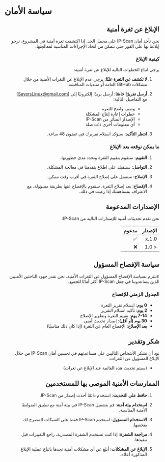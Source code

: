 # سياسة الأمان

<div dir="rtl">

## الإبلاغ عن ثغرة أمنية

نحن نأخذ أمان IP-Scan على محمل الجد. إذا اكتشفت ثغرة أمنية في المشروع، نرجو إبلاغنا بها على الفور حتى نتمكن من اتخاذ الإجراءات المناسبة لمعالجتها.

### كيفية الإبلاغ

يرجى اتباع الخطوات التالية للإبلاغ عن ثغرة أمنية:

1. **لا تكشف عن الثغرة علنًا**: يرجى عدم الإبلاغ عن الثغرات الأمنية من خلال مشكلات GitHub العامة أو منتديات المناقشة.

2. **أرسل تقريرًا خاصًا**: أرسل بريدًا إلكترونيًا إلى [SayersLinux@gmail.com] مع التفاصيل التالية:
   - وصف واضح للثغرة
   - خطوات إعادة إنتاج المشكلة
   - الإصدار المتأثر من IP-Scan
   - أي معلومات أخرى ذات صلة

3. **انتظر التأكيد**: سنؤكد استلام تقريرك في غضون 48 ساعة.

### ما يمكن توقعه بعد الإبلاغ

1. **التقييم**: سنقوم بتقييم الثغرة ونحدد مدى خطورتها.

2. **التواصل**: سنبقيك على اطلاع بتقدمنا في معالجة المشكلة.

3. **الإصلاح**: سنعمل على إصلاح الثغرة في أقرب وقت ممكن.

4. **الإفصاح**: بعد إصلاح الثغرة، سنقوم بالإفصاح عنها بطريقة مسؤولة، مع الاعتراف بمساهمتك إذا رغبت في ذلك.

## الإصدارات المدعومة

نحن نقدم تحديثات أمنية للإصدارات التالية من IP-Scan:

| الإصدار | مدعوم          |
| ------- | ------------------ |
| 1.0.x   | :white_check_mark: |
| < 1.0   | :x:                |

## سياسة الإفصاح المسؤول

nنلتزم بسياسة الإفصاح المسؤول عن الثغرات الأمنية. نحن نقدر جهود الباحثين الأمنيين الذين يساعدوننا في جعل IP-Scan أكثر أمانًا للجميع.

### الجدول الزمني للإفصاح

- **0 يوم**: استلام تقرير الثغرة
- **2 يوم**: تأكيد استلام التقرير
- **7-14 يوم**: تقييم الثغرة وتطوير الإصلاح
- **30 يوم (أو أقل)**: إصدار تحديث أمني
- **بعد الإصلاح**: الإفصاح العام عن الثغرة (إذا كان ذلك مناسبًا)

## شكر وتقدير

نود أن نشكر الأشخاص التاليين على مساعدتهم في تحسين أمان IP-Scan من خلال الإبلاغ المسؤول عن الثغرات:

- (سيتم تحديث هذه القائمة عند الإبلاغ عن ثغرات)

## الممارسات الأمنية الموصى بها للمستخدمين

1. **حافظ على التحديث**: استخدم دائمًا أحدث إصدار من IP-Scan.

2. **استخدام بيئة آمنة**: قم بتشغيل IP-Scan في بيئة آمنة مع تطبيق الضوابط الأمنية المناسبة.

3. **الاستخدام المسؤول**: استخدم IP-Scan فقط على الشبكات المصرح لك بفحصها.

4. **مراجعة الشفرة**: إذا كنت تستخدم الشفرة المصدرية، راجع التغييرات قبل تنفيذها.

5. **الإبلاغ عن المشكلات**: أبلغ عن أي مشكلات أمنية تجدها باتباع عملية الإبلاغ المذكورة أعلاه.

</div>